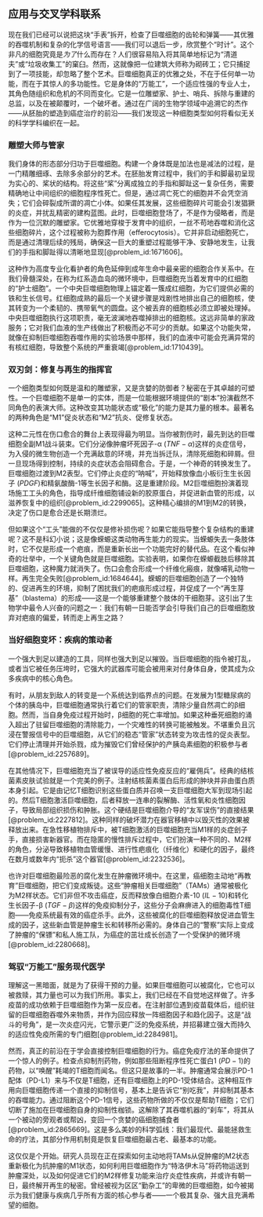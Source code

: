 ## 应用与交叉学科联系

现在我们已经可以说把这块“手表”拆开，检查了巨噬细胞的齿轮和弹簧——其优雅的吞噬机制和复杂的化学信号语言——我们可以退后一步，欣赏整个“时计”。这个非凡的细胞究竟是*为了*什么而存在？人们很容易陷入将其简单地标记为“清道夫”或“垃圾收集工”的窠臼。然而，这就像把一位建筑大师称为砌砖工；它只捕捉到了一项技能，却忽略了整个艺术。巨噬细胞真正的优雅之处，不在于任何单一功能，而在于其惊人的多功能性。它是身体的“万能工”，一个适应性强的专业人士，其角色随组织和危机的不同而变化。它是一位雕塑家、护士、哨兵、拆除与重建的总监，以及在被颠覆时，一个破坏者。通过在广阔的生物学领域中追溯它的杰作——从胚胎的塑造到癌症治疗的前沿——我们发现这一种细胞类型如何将看似无关的科学学科编织在一起。

### 雕塑大师与管家

我们身体的形态部分归功于巨噬细胞。构建一个身体既是加法也是减法的过程，是一门精雕细琢、去除多余部分的艺术。在胚胎发育过程中，我们的手和脚最初呈现为实心的、桨状的结构。将这些“桨”分离成独立的手指和脚趾这一复杂任务，需要精确地让中间组织的细胞程序性死亡。但是，通过凋亡死亡的细胞并不会凭空消失；它们会碎裂成所谓的凋亡小体。如果任其发展，这些细胞碎片可能会引发猖獗的炎症，并扰乱精密的建构蓝图。此时，巨噬细胞登场了，不是作为侵略者，而是作为一位沉默的雕塑家。它优雅地穿梭于发育中的组织，一丝不苟地吞噬和消化这些细胞碎片，这个过程被称为胞葬作用（efferocytosis）。它并非启动细胞死亡，而是通过清理后续的残局，确保这一巨大的重塑过程能够干净、安静地发生，让我们的手指和脚趾得以清晰地显现[@problem_id:1671606]。

这种作为高度专业化看护者的角色延伸到成年生命中最亲密的细胞合作关系中。在我们骨髓深处，在称为红系造血岛的微环境中，巨噬细胞充当着发育中的红细胞的“护士细胞”。一个中央巨噬细胞物理上锚定着一簇成红细胞，为它们提供必需的铁和生长信号。红细胞成熟的最后一个关键步骤是戏剧性地排出自己的细胞核，使其转变为一个柔韧的、携带氧气的圆盘。这个被丢弃的细胞核必须立即被处理掉。中央巨噬细胞执行这项职责，毫无波澜地吞噬掉排出的细胞核。这远非简单的家政服务；它对我们血液的生产线做出了积极而必不可少的贡献。如果这个功能失常，就像在抑制巨噬细胞吞噬作用的实验场景中那样，我们的血液中可能会充满异常的有核红细胞，导致整个系统的严重衰竭[@problem_id:1710439]。

### 双刃剑：修复与再生的指挥官

一个细胞类型如何既是温和的雕塑家，又是贪婪的防御者？秘密在于其卓越的可塑性。一个巨噬细胞不是单一的实体，而是一位能根据环境提供的“剧本”扮演截然不同角色的表演大师。这种改变其功能状态或“极化”的能力是其力量的根本。最著名的两种角色是“M1”促炎状态和“M2”抗炎、促修复状态。

这种二元性在伤口愈合的舞台上表现得最为明显。当你被割伤时，最先到达的巨噬细胞全副M1战斗装束。它们分泌像肿瘤坏死因子-α ($TNF-\alpha$)这样的炎症信号，为入侵的微生物创造一个充满敌意的环境，并充当拆迁队，清除死细胞和碎屑。但一旦现场得到控制，持续的炎症状态会阻碍愈合。于是，一个神奇的转换发生了。巨噬细胞过渡到M2表型。它们停止炎症的“呐喊”，开始释放像血小板衍生生长因子 ($PDGF$)和精氨酸酶-1等生长因子和酶。这是重建阶段。M2巨噬细胞扮演着现场施工工头的角色，指导成纤维细胞铺设新的胶原蛋白，并促进新血管的形成，以滋养恢复中的组织[@problem_id:2299065]。这种精心编排的M1到M2的转换，决定了伤口是愈合还是长期溃烂。

但如果这个“工头”能做的不仅仅是修补损伤呢？如果它能指导整个复杂结构的重建呢？这不是科幻小说；这是像蝾螈这类动物再生能力的现实。当蝾螈失去一条肢体时，它不仅是形成一个疤痕，而是重新长出一个功能完好的替代品。在这个看似神奇的壮举中，一个关键角色就是巨噬细胞。实验表明，如果你在蝾螈截肢后移除其巨噬细胞，这种魔力就消失了。伤口会愈合形成一个纤维化瘢痕，就像哺乳动物一样。再生完全失败[@problem_id:1684644]。蝾螈的巨噬细胞创造了一个独特的、促进再生的环境，抑制了困扰我们的疤痕形成过程，并促成了一个“再生芽基”（blastema）的形成——这是一个能够重建整个肢体的干细胞芽。这引出了生物学中最令人兴奋的问题之一：我们有朝一日能否学会引导我们自己的巨噬细胞放弃对疤痕的偏爱，转而走上再生之路？

### 当好细胞变坏：疾病的策动者

一个强大到足以建造的工具，同样也强大到足以摧毁。当巨噬细胞的指令被打乱，或者当它被任务压垮时，它强大的武器库可能会被用来对付身体自身，使其成为众多疾病中的核心角色。

有时，从朋友到敌人的转变是一个系统达到临界点的问题。在发展为1型糖尿病的个体的胰岛中，巨噬细胞通常执行着它们的管家职责，清除少量自然凋亡的β细胞。然而，当自身免疫过程开始时，β细胞的死亡率增加。如果这种垂死细胞的涌入超出了驻留巨噬细胞的清除能力，一个灾难性的转换可能被触发。不堪重负且沉浸在警报信号中的巨噬细胞，从它们的稳态“管家”状态转变为攻击性的促炎表型。它们停止清理并开始杀戮，成为摧毁它们曾经保护的产胰岛素细胞的积极参与者[@problem_id:2257689]。

在其他情况下，巨噬细胞充当了被误导的适应性免疫反应的“雇佣兵”。经典的结核菌素皮肤试验就是一个完美的例子。注射结核菌素蛋白后形成的肿块并非由蛋白质本身引起。它是由记忆T细胞识别这些蛋白质并召唤一支巨噬细胞大军到现场引起的。然后T细胞激活巨噬细胞，后者释放一连串的裂解酶、活性氧和炎性细胞因子，导致局部组织损伤和肿胀。这个硬结是巨噬细胞介导的“友军误伤”的直接结果[@problem_id:2227812]。这种同样的破坏潜力在器官移植中以毁灭性的效果被释放出来。在急性移植物排斥中，被T细胞激活的巨噬细胞充当M1样的炎症刽子手，直接损害新器官。而在隐匿的慢性排斥过程中，它们扮演一种不同的、M2样的角色，分泌导致移植物血管缓慢、进行性疤痕化（纤维化）和硬化的因子，最终在数月或数年内“扼杀”这个器官[@problem_id:2232536]。

也许对巨噬细胞最险恶的腐化发生在肿瘤微环境中。在这里，癌细胞主动地“再教育”巨噬细胞，把它们变成叛徒。这些“肿瘤相关巨噬细胞”（TAMs）通常被极化为M2样状态。它们非但不攻击癌症，反而释放像白细胞介素-10 ($IL-10$)和转化生长因子-β ($TGF-\beta$)这样的免疫抑制分子，这些分子会麻痹进入的细胞毒性T细胞——免疫系统最有效的癌症杀手。此外，这些被腐化的巨噬细胞释放促进血管生成的因子，这些新血管是肿瘤生长和转移所必需的。身体自己的“警察”实际上变成了肿瘤的“保镖”和私人施工队，为癌症的茁壮成长创造了一个受保护的微环境[@problem_id:2280668]。

### 驾驭“万能工”服务现代医学

理解这一黑暗面，就是为了获得干预的力量。如果巨噬细胞可以被腐化，它也可以被救赎，其力量也可以为我们所用。事实上，我们已经在不自觉地这样做了。许多疫苗的成功依赖于巨噬细胞作为第一反应者。在注射部位遇到疫苗载体后，组织驻留的巨噬细胞吞噬外来物质，并作为回应释放一阵细胞因子和趋化因子。这是“战斗的号角”，是一次炎症闪光，它警示更广泛的免疫系统，并招募建立强大而持久的适应性免疫所需的专门细胞[@problem_id:2284981]。

然而，真正的前沿在于学会直接控制巨噬细胞的行为。癌症免疫疗法的革命提供了一个惊人的例子。检查点抑制剂药物，例如那些阻断程序性死亡蛋白1 ($PD-1$)的药物，以“唤醒”耗竭的T细胞而闻名。但这只是故事的一半。肿瘤通常会展示PD-1配体（PD-L1）来与不仅是T细胞，还有巨噬细胞上的PD-1受体结合。这种相互作用向巨噬细胞传递一个直接的抑制信号，基本上是告诉它“别吃我”，并抑制其基本的吞噬能力。通过阻断这个PD-1信号，这些药物所做的不仅仅是帮助T细胞；它们切断了施加在巨噬细胞自身的抑制性枷锁。这解除了其吞噬机器的“刹车”，将其从一个被动的旁观者或帮凶，变回一个贪婪的癌细胞捕食者[@problem_id:2865669]。这是多么美妙的科学弧线：我们最现代、最能拯救生命的疗法，其部分作用机制竟是恢复巨噬细胞最古老、最基本的功能。

这仅仅是个开始。研究人员现在正在探索如何主动地将TAMs从促肿瘤的M2状态重新极化为抗肿瘤的M1状态，如何利用巨噬细胞作为“特洛伊木马”将药物运送到肿瘤深处，以及如何促进它们的M2样修复功能来治疗炎症性疾病，并或许有朝一日，最终解开再生的秘密。曾经被视为区区“勤杂工”的卑微的巨噬细胞，如今被揭示为我们健康与疾病几乎所有方面的核心参与者——一个极其复杂、强大且充满希望的细胞。